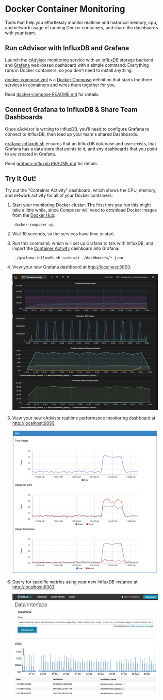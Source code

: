 # Docker Container Monitoring

Tools that help you effortlessly monitor realtime and historical
memory, cpu, and network usage of running Docker containers, and
share the dashboards with your team.


Run cAdvisor with InfluxDB and Grafana
--------------------------------------

Launch the [cAdvisor](https://github.com/google/cadvisor) monitoring
service with an
[InfluxDB](https://influxdb.com/docs/v0.9/introduction/overview.html)
storage backend and [Grafana](http://grafana.org/) web-based dashboard
with a simple command. Everything runs in
Docker containers, so you don't need to install anything.

[docker-compose.yml](docker-compose.yml) is a
[Docker Compose](https://docs.docker.com/compose/) definition that
starts the three services in containers and wires them together for you.

Read [docker-compose.README.md](docker-compose.README.md) for details.


Connect Grafana to InfluxDB & Share Team Dashboards
---------------------------------------------------

Once cAdvisor is writing to InfluxDB, you'll need to configure
Grafana to connect to InfluxDB, then load up your team's shared
Dashboards.

[grafana-influxdb.sh](grafana-influxdb.sh) ensures that an InfluxDB
database and user exists, that Grafana has a data store that points
to it, and any dashboards that you point to are created in Grafana.

Read [grafana-influxdb.README.md](grafana-influxdb.README.md) for details.


Try It Out!
-----------

Try out the "Container Activity" dashboard, which shows the CPU, memory,
and network activity for all of your Docker containers.

1. Start your monitoring Docker cluster. The first time you run this might
take a little while, since Composer will need to download Docker images
from the [Docker Hub](https://registry.hub.docker.com/search):


        docker-composer up


2. Wait 10 seconds, so the services have time to start.

3. Run this command, which will set up Grafana to talk with InfluxDB,
and import the [Container Activity](dashboards/Container-Activity.json)
dashboard into Grafana:


        ./grafana-influxdb.sh cadvisor ./dashboards/*.json


4. View your new Grafana dashboard at [http://localhost:3000](http://localhost:3000).

    ![Grafana screenshot](screenshots/grafana-screenshot.png)

5. View your new cAdvisor realtime performance monitoring dashboard at
[http://localhost:9090](http://localhost:9090).

    ![cAdvisor screenshot](screenshots/cadvisor-screenshot.png)

6. Query for specific metrics using your new InfluxDB instance at [http://localhost:8083](http://localhost:8083).

    ![InfluxDB screenshot](screenshots/influxdb-screenshot.png)
